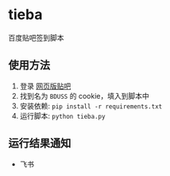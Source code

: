 # tieba

 百度贴吧签到脚本

## 使用方法

1. 登录 [网页版贴吧](https://tieba.baidu.com/)
2. 找到名为 `BDUSS` 的 cookie，填入到脚本中
3. 安装依赖: `pip install -r requirements.txt`
4. 运行脚本: `python tieba.py`

## 运行结果通知

- 飞书

